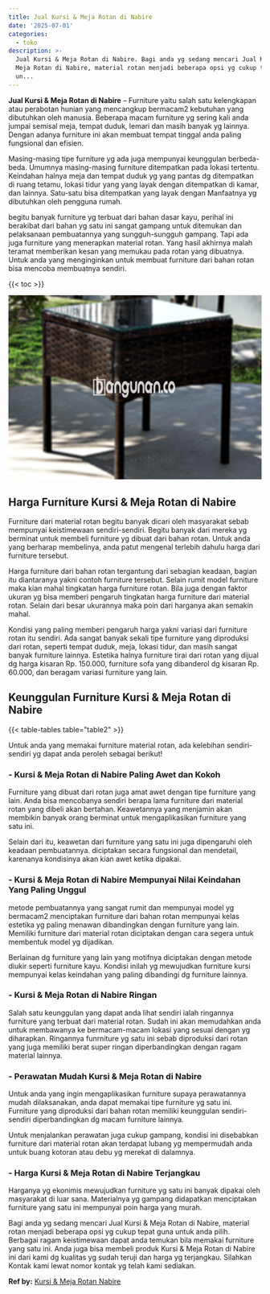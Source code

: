 ```yaml
---
title: Jual Kursi & Meja Rotan di Nabire
date: '2025-07-01'
categories:
  - toko
description: >-
  Jual Kursi & Meja Rotan di Nabire. Bagi anda yg sedang mencari Jual Kursi &
  Meja Rotan di Nabire, material rotan menjadi beberapa opsi yg cukup tepat guna
  un...
---
```


**Jual Kursi & Meja Rotan di Nabire** – Furniture yaitu salah satu kelengkapan atau perabotan hunian yang mencangkup bermacam2 kebutuhan yang dibutuhkan oleh manusia. Beberapa macam furniture yg sering kali anda jumpai semisal meja, tempat duduk, lemari dan masih banyak yg lainnya. Dengan adanya furniture ini akan membuat tempat tinggal anda paling fungsional dan efisien.

Masing-masing tipe furniture yg ada juga mempunyai keunggulan berbeda-beda. Umumnya masing-masing furniture ditempatkan pada lokasi tertentu. Keindahan halnya meja dan tempat duduk yg yang pantas dg ditempatkan di ruang tetamu, lokasi tidur yang yang layak dengan ditempatkan di kamar, dan lainnya. Satu-satu bisa ditempatkan yang layak dengan Manfaatnya yg dibutuhkan oleh pengguna rumah.

begitu banyak furniture yg terbuat dari bahan dasar kayu, perihal ini berakibat dari bahan yg satu ini sangat gampang untuk ditemukan dan pelaksanaan pembuatannya yang sungguh-sungguh gampang. Tapi ada juga furniture yang menerapkan material rotan. Yang hasil akhirnya malah teramat memberikan kesan yang memukau pada rotan yang dibuatnya. Untuk anda yang menginginkan untuk membuat furniture dari bahan rotan bisa mencoba membuatnya sendiri.

{{< toc >}}

![Jual Kursi & Meja Rotan di Nabire](/images/kursi-meja-rotan-murah04.png)

## Harga Furniture Kursi & Meja Rotan di Nabire

Furniture dari material rotan begitu banyak dicari oleh masyarakat sebab mempunyai keistimewaan sendiri-sendiri. Begitu banyak dari mereka yg berminat untuk membeli furniture yg dibuat dari bahan rotan. Untuk anda yang berharap membelinya, anda patut mengenal terlebih dahulu harga dari furniture tersebut.

Harga furniture dari bahan rotan tergantung dari sebagian keadaan, bagian itu diantaranya yakni contoh furniture tersebut. Selain rumit model furniture maka kian mahal tingkatan harga furniture rotan. Bila juga dengan faktor ukuran yg bisa memberi pengaruh tingkatan harga furniture dari material rotan. Selain dari besar ukurannya maka poin dari harganya akan semakin mahal.

Kondisi yang paling memberi pengaruh harga yakni variasi dari furniture rotan itu sendiri. Ada sangat banyak sekali tipe furniture yang diproduksi dari rotan, seperti tempat duduk, meja, lokasi tidur, dan masih sangat banyak furniture lainnya. Estetika halnya furniture tirai dari rotan yang dijual dg harga kisaran Rp. 150.000, furniture sofa yang dibanderol dg kisaran Rp. 60.000, dan beragam variasi furniture yang lain.

## Keunggulan Furniture Kursi & Meja Rotan di Nabire

{{< table-tables table="table2" >}}

Untuk anda yang memakai furniture material rotan, ada kelebihan sendiri-sendiri yg dapat anda peroleh sebagai berikut!

### \- Kursi & Meja Rotan di Nabire Paling Awet dan Kokoh

Furniture yang dibuat dari rotan juga amat awet dengan tipe furniture yang lain. Anda bisa mencobanya sendiri berapa lama furniture dari material rotan yang dibeli akan bertahan. Keawetannya yang menjamin akan membikin banyak orang berminat untuk mengaplikasikan furniture yang satu ini.

Selain dari itu, keawetan dari furniture yang satu ini juga dipengaruhi oleh keadaan pembuatannya. diciptakan secara fungsional dan mendetail, karenanya kondisinya akan kian awet ketika dipakai.

### \- Kursi & Meja Rotan di Nabire Mempunyai Nilai Keindahan Yang Paling Unggul

metode pembuatannya yang sangat rumit dan mempunyai model yg bermacam2 menciptakan furniture dari bahan rotan mempunyai kelas estetika yg paling menawan dibandingkan dengan furniture yang lain. Memiliki furniture dari material rotan diciptakan dengan cara segera untuk membentuk model yg dijadikan.

Berlainan dg furniture yang lain yang motifnya diciptakan dengan metode diukir seperti furniture kayu. Kondisi inilah yg mewujudkan furniture kursi mempunyai kelas keindahan yang paling dibandingi dg furniture lainnya.

### \- Kursi & Meja Rotan di Nabire Ringan

Salah satu keunggulan yang dapat anda lihat sendiri ialah ringannya furniture yang terbuat dari material rotan. Sudah ini akan memudahkan anda untuk membawanya ke bermacam-macam lokasi yang sesuai dengan yg diharapkan. Ringannya funrniture yg satu ini sebab diproduksi dari rotan yang juga memiliki berat super ringan diperbandingkan dengan ragam material lainnya.

### \- Perawatan Mudah Kursi & Meja Rotan di Nabire

Untuk anda yang ingin mengaplikasikan furniture supaya perawatannya mudah dilaksanakan, anda dapat memakai tipe furniture yg satu ini. Furniture yang diproduksi dari bahan rotan memiliki keunggulan sendiri-sendiri diperbandingkan dg macam furniture lainnya.

Untuk menjalankan perawatan juga cukup gampang, kondisi ini disebabkan furniture dari material rotan akan terdapat lubang yg mempermudah anda untuk buang kotoran atau debu yg merekat di dalamnya.

### \- Harga Kursi & Meja Rotan di Nabire Terjangkau

Harganya yg ekonimis mewujudkan furniture yg satu ini banyak dipakai oleh masyarakat di luar sana. Materialnya yg gampang didapatkan menciptakan furniture yang satu ini mempunyai poin harga yang murah.

Bagi anda yg sedang mencari Jual Kursi & Meja Rotan di Nabire, material rotan menjadi beberapa opsi yg cukup tepat guna untuk anda pilih. Berbagai ragam keistimewaan dapat anda temukan bila memakai furniture yang satu ini. Anda juga bisa membeli produk Kursi & Meja Rotan di Nabire ini dari kami dg kualitas yg sudah teruji dan harga yg terjangkau. Silahkan Kontak kami lewat nomor kontak yg telah kami sediakan.

**Ref by:** [Kursi & Meja Rotan Nabire](https://id.wikipedia.org/wiki/Kursi)
